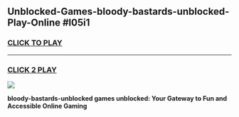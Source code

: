 
## Unblocked-Games-bloody-bastards-unblocked-Play-Online #l05i1
<h3>
<a href="https://news.freeplayer.one?title=bloody-bastards-unblocked&ref=3">CLICK TO PLAY</a></h3>
<hr>

<h3>
<a href="https://news.freeplayer.one?title=bloody-bastards-unblocked&ref=3">CLICK 2 PLAY</a>
  
</h3>

<a href="https://news.freeplayer.one?title=bloody-bastards-unblocked&ref=3"><img src="https://clearcache.store/games.png"></a>


**bloody-bastards-unblocked games unblocked: Your Gateway to Fun and Accessible Online Gaming**

